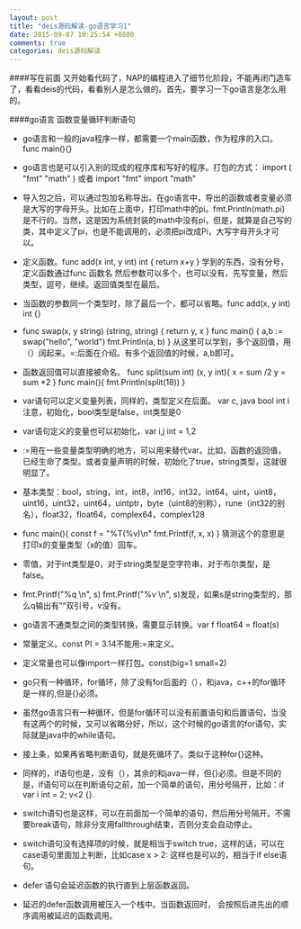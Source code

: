 ```yaml
---
layout: post
title: "deis源码解读-go语言学习1"
date: 2015-09-07 10:25:54 +0800
comments: true
categories: deis源码解读
---
```



####写在前面
又开始看代码了，NAP的编程进入了细节化阶段，不能再闭门造车了，看看deis的代码，看看别人是怎么做的。首先，要学习一下go语言是怎么用的。

<!--more-->
####go语言 函数变量循环判断语句

+ go语言和一般的java程序一样，都需要一个main函数，作为程序的入口。func main(){}
+ go语言也是可以引入别的现成的程序库和写好的程序。打包的方式：
	import (
    "fmt" 
    "math"
)
或者
import "fmt" 
import "math"

+ 导入包之后，可以通过包加名称导出。在go语言中，导出的函数或者变量必须是大写的字母开头。比如在上面中，打印math中的pi。fmt.Println(math.pi)是不行的。当然，这是因为系统封装的math中没有pi，但是，就算是自己写的类，其中定义了pi，也是不能调用的，必须把pi改成Pi，大写字母开头才可以。
+ 定义函数。func add(x int, y int) int { return x+y } 学到的东西，没有分号，定义函数通过func 函数名 然后参数可以多个，也可以没有，先写变量，然后类型，逗号，继续。返回值类型在最后。
+ 当函数的参数同一个类型时，除了最后一个，都可以省略。func add(x, y int) int {}
+ func swap(x, y string) (string, string) {
	return y, x
	} 
	func main() {
	a,b := swap("hello", "world")
    fmt.Println(a, b)
	}
	从这里可以学到，多个返回值，用（）阔起来。=:后面在介绍。有多个返回值的时候，a,b即可。

+ 函数返回值可以直接被命名。
	func split(sum int) (x, y int){ 
	x = sum /2
	y = sum *2
	}
	func main(){
	fmt.Println(split(18))
	}

+ var语句可以定义变量列表，同样的，类型定义在后面。
	var c, java bool
    int i
    注意，初始化，bool类型是false，int类型是0
+ var语句定义的变量也可以初始化，var i,j int = 1,2
+ :=用在一些变量类型明确的地方，可以用来替代var。比如，函数的返回值，已经生命了类型。或者变量声明的时候，初始化了true，string类型，这就很明显了。
+ 基本类型：bool，string，int，int8，int16，int32，int64，uint，uint8，uint16，uint32，uint64，uintptr，byte（uint8的别称），rune（int32的别名），float32，float64，complex64，complex128
+ func main(){
	const f = "%T(%v)\n"
    fmt.Printf(f, x, x)
}
猜测这个的意思是打印x的变量类型（x的值）回车。

+ 零值，对于int类型是0，对于string类型是空字符串，对于布尔类型，是false。
+ fmt.Printf("%q \n", s) fmt.Printf("%v \n", s)发现，如果s是string类型的，那么q输出有”“双引号，v没有。
+ go语言不通类型之间的类型转换，需要显示转换。var f float64 = float(s)
+ 常量定义。const PI = 3.14不能用:=来定义。
+ 定义常量也可以像import一样打包。const(big=1 small=2)
+ go只有一种循环，for循环，除了没有for后面的（），和java，c++的for循环是一样的,但是{}必须。
+ 虽然go语言只有一种循环，但是for循环可以没有前置语句和后置语句，当没有这两个的时候，又可以省略分好，所以，这个时候的go语言的for语句，实际就是java中的while语句。
+ 接上条，如果再省略判断语句，就是死循环了。类似于这种for{}这种。
+ 同样的，if语句也是，没有（），其余的和java一样，但{}必须。但是不同的是，if语句可以在判断语句之前，加一个简单的语句，用分号隔开，比如：if var i int = 2; v<2 {}.
+ switch语句也是这样，可以在前面加一个简单的语句，然后用分号隔开。不需要break语句，除非分支用fallthrough结束，否则分支会自动停止。
+ switch语句没有选择项的时候，就是相当于switch true，这样的话，可以在case语句里面加上判断，比如case x > 2: 这样也是可以的，相当于if else语句。
+ defer 语句会延迟函数的执行直到上层函数返回。
+ 延迟的defer函数调用被压入一个栈中。当函数返回时， 会按照后进先出的顺序调用被延迟的函数调用。
